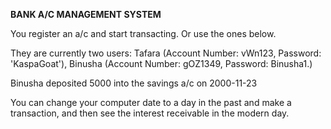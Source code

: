 **BANK A/C MANAGEMENT SYSTEM**

You register an a/c and start transacting. Or use the ones below.

They are currently two users: Tafara (Account Number: vWn123, Password: 'KaspaGoat'), Binusha (Account Number: gOZ1349, Password: Binusha1.)

Binusha deposited 5000 into the savings a/c on 2000-11-23

You can change your computer date to a day in the past and make a transaction, and then see the interest receivable in the modern day.
